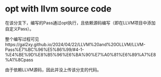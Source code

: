 # opt with llvm source code

在该分支下，编写的Pass通过opt执行，且依赖源码编写（即在LLVM项目中添加自定义Pass）。

整个编写过程可见https://gal2xy.github.io/2024/04/22/LLVM%20and%20OLLVM/LLVM-Pass%E7%BC%96%E5%86%99/#4-1-%E4%BE%9D%E8%B5%96%E6%BA%90%E7%A0%81%E6%89%A7%E8%A1%8Cpass

由于依赖LLVM源码，因此并没上传该分支的代码。
